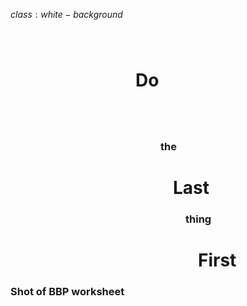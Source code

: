$class:white-background$

<!-- shot of BBP like worksheet -->
<h1 class="left" style="
  height: 90px;
  margin-bottom: 20px;
  margin-top: 80px;
  padding-left: 200px;">
  Do
</h1>
<h3 class="left no-margin gray" style="padding-left: 240px;">
  the
</h3>
<h1 class="left no-margin" style="padding-left: 260px;">
  Last
</h1>
<h3 class="left no-margin gray" style="padding-left: 280px;">
  thing
</h3>
<h1 class="left no-margin" style="padding-left: 300px;">
  First
</h1>

### Shot of BBP worksheet
